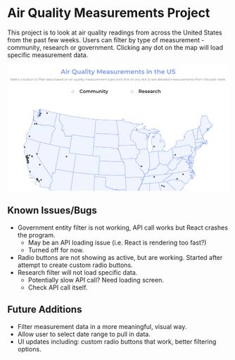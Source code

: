 # Air Quality Measurements Project

This project is to look at air quality readings from across the United States from the past few weeks. Users can filter by type of measurement - community, research or government. Clicking any dot on the map will load specific measurement data.

![Screenshot of app](https://github.com/kittywizard/air-quality/blob/c809c203ac308c11fdf7d8d1e1a33d33851b3bd3/screenshot.PNG)

## Known Issues/Bugs
- Government entity filter is not working, API call works but React crashes the program.
  - May be an API loading issue (i.e. React is rendering too fast?)
  - Turned off for now.
- Radio buttons are not showing as active, but are working. Started after attempt to create custom radio buttons.
- Research filter will not load specific data.
  - Potentially slow API call? Need loading screen.
  - Check API call itself.

## Future Additions 
- Filter measurement data in a more meaningful, visual way.
- Allow user to select date range to pull in data.
- UI updates including: custom radio buttons that work, better filtering options.
